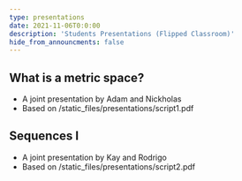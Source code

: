 ```yaml
---
type: presentations
date: 2021-11-06T0:0:00
description: 'Students Presentations (Flipped Classroom)'
hide_from_announcments: false
---
```


## What is a metric space?

+ A joint presentation by Adam and Nickholas 
+ Based on /static_files/presentations/script1.pdf


## Sequences I

+ A joint presentation by Kay and Rodrigo 
+ Based on /static_files/presentations/script2.pdf